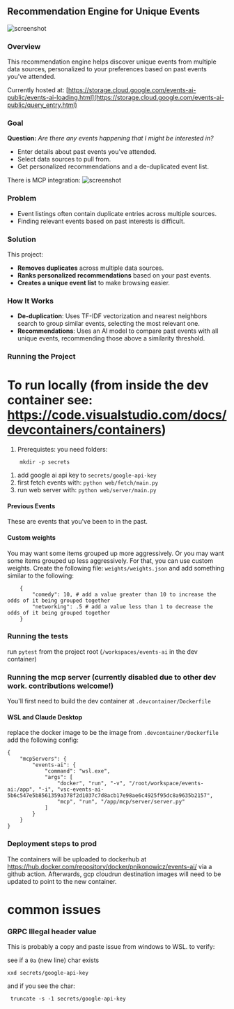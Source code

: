 ## Recommendation Engine for Unique Events  

![screenshot](https://github.com/pnikonowicz/events-ai/blob/main/docs/events-screenshot.jpg)

### Overview  
This recommendation engine helps discover unique events from multiple data sources, personalized to your preferences based on past events you've attended.  

Currently hosted at: [https://storage.cloud.google.com/events-ai-public/events-ai-loading.html](https://storage.cloud.google.com/events-ai-public/query_entry.html)

### Goal  
**Question:** *Are there any events happening that I might be interested in?*  
- Enter details about past events you've attended.  
- Select data sources to pull from.  
- Get personalized recommendations and a de-duplicated event list.  

There is MCP integration:
![screenshot](https://github.com/pnikonowicz/events-ai/blob/main/docs/claude_mcp.png)

### Problem  
- Event listings often contain duplicate entries across multiple sources.  
- Finding relevant events based on past interests is difficult.  

### Solution  
This project:  
- **Removes duplicates** across multiple data sources.  
- **Ranks personalized recommendations** based on your past events.  
- **Creates a unique event list** to make browsing easier.  

### How It Works  
- **De-duplication**: Uses TF-IDF vectorization and nearest neighbors search to group similar events, selecting the most relevant one.  
- **Recommendations**: Uses an AI model to compare past events with all unique events, recommending those above a similarity threshold.  

### Running the Project  

# To run locally (from inside the dev container see: https://code.visualstudio.com/docs/devcontainers/containers)
1. Prerequistes: you need folders: 
```
	mkdir -p secrets
```
1. add google ai api key to `secrets/google-api-key`
1. first fetch events with: `python web/fetch/main.py`
2. run web server with: `python web/server/main.py`

#### Previous Events
These are events that you've been to in the past. 

#### Custom weights
You may want some items grouped up more aggressively. Or you may want some items grouped up less aggressively. For that, you can use custom weights. Create the following file: `weights/weights.json`
and add something similar to the following:
```
    {
        "comedy": 10, # add a value greater than 10 to increase the odds of it being grouped together
        "networking": .5 # add a value less than 1 to decrease the odds of it being grouped together
    }
```

###  Running the tests
run `pytest` from the project root (`/workspaces/events-ai` in the dev container)

### Running the mcp server (currently disabled due to other dev work. contributions welcome!)
You'll first need to build the dev container at `.devcontainer/Dockerfile`

#### WSL and Claude Desktop
replace the docker image to be the image from `.devcontainer/Dockerfile` add the following config:
```
{
	"mcpServers": {
		"events-ai": {
			"command": "wsl.exe",
			"args": [
				"docker", "run", "-v", "/root/workspace/events-ai:/app", "-i", "vsc-events-ai-5b6c547e5b8561359a378f2d1037c7d8acb17e98ae6c4925f95dc8a9635b2157", 
                "mcp", "run", "/app/mcp/server/server.py"
			]
		}
	}
}
```

### Deployment steps to prod

The containers will be uploaded to dockerhub at https://hub.docker.com/repository/docker/pnikonowicz/events-ai/ via a github action. 
Afterwards, gcp cloudrun destination images will need to be updated to point to the new container. 

# common issues
### GRPC Illegal header value

This is probably a copy and paste issue from windows to WSL. to verify:

see if a `0a` (new line) char exists
```
xxd secrets/google-api-key
```

and if you see the char:
```
 truncate -s -1 secrets/google-api-key
```

